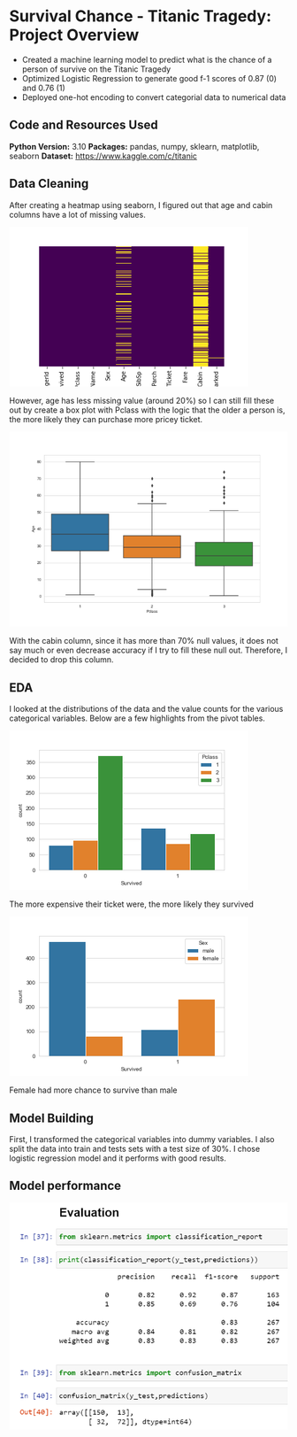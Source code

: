 # Survival Chance - Titanic Tragedy: Project Overview 
* Created a machine learning model to predict what is the chance of a person of survive on the Titanic Tragedy
* Optimized Logistic Regression to generate good f-1 scores of 0.87 (0) and 0.76 (1)
* Deployed one-hot encoding to convert categorial data to numerical data

## Code and Resources Used 
**Python Version:** 3.10
**Packages:** pandas, numpy, sklearn, matplotlib, seaborn
**Dataset:** https://www.kaggle.com/c/titanic 

## Data Cleaning
After creating a heatmap using seaborn, I figured out that age and cabin columns have a lot of missing values. 

![alt text](https://github.com/ahnngo/Logistic-Regression---Titanic-Tragedy/blob/main/Chart/Null%20value.png)

However, age has less missing value (around 20%) so I can still fill these out by create a box plot with Pclass with the logic that the older a person is, the more likely they can purchase more pricey ticket. 

![alt text](https://github.com/ahnngo/Logistic-Regression---Titanic-Tragedy/blob/main/Chart/Age%20vs%20Pclass%20Boxplot.png)

With the cabin column, since it has more than 70% null values, it does not say much or even decrease accuracy if I try to fill these null out. Therefore, I decided to drop this column.


## EDA
I looked at the distributions of the data and the value counts for the various categorical variables. Below are a few highlights from the pivot tables. 

![alt text](https://github.com/ahnngo/Logistic-Regression---Titanic-Tragedy/blob/main/Chart/Survided%20vs%20Pclass.png)

The more expensive their ticket were, the more likely they survived

![alt text](https://github.com/ahnngo/Logistic-Regression---Titanic-Tragedy/blob/main/Chart/Survided%20vs%20Sex.png)

Female had more chance to survive than male


## Model Building 

First, I transformed the categorical variables into dummy variables. I also split the data into train and tests sets with a test size of 30%. I chose logistic regression model and it performs with good results. 

## Model performance

![alt text](https://github.com/ahnngo/Logistic-Regression---Titanic-Tragedy/blob/main/Chart/Screenshot%202022-04-20%20225240.png)


